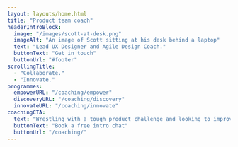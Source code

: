 ```yaml
---
layout: layouts/home.html
title: "Product team coach"
headerIntroBlock:
  image: "/images/scott-at-desk.png"
  imageAlt: "An image of Scott sitting at his desk behind a laptop"
  text: "Lead UX Designer and Agile Design Coach."
  buttonText: "Get in touch"
  buttonUrl: "#footer"
scrollingTitle:
  - "Collaborate."
  - "Innovate."
programmes:
  empowerURL: "/coaching/empower"
  discoveryURL: "/coaching/discovery"
  innovateURL: "/coaching/innovate"
coachingCTA:
  text: "Wrestling with a tough product challenge and looking to improve the way your teams work?"
  buttonText: "Book a free intro chat"
  buttonUrl: "/coaching/"
---
```

